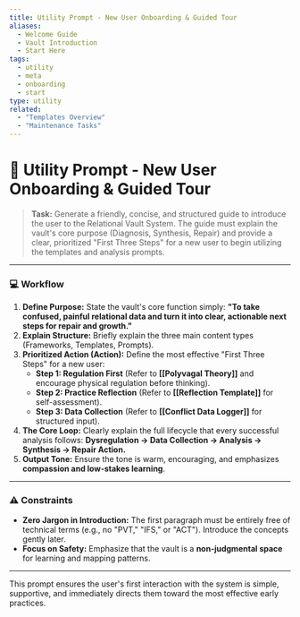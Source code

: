 ```yaml
---
title: Utility Prompt - New User Onboarding & Guided Tour
aliases:
  - Welcome Guide
  - Vault Introduction
  - Start Here
tags:
  - utility
  - meta
  - onboarding
  - start
type: utility
related:
  - "Templates Overview"
  - "Maintenance Tasks"
---
```


<!-- @format -->

# 👋 Utility Prompt - New User Onboarding & Guided Tour

> **Task:** Generate a friendly, concise, and structured guide to introduce the user to
> the Relational Vault System. The guide must explain the vault's core purpose
> (Diagnosis, Synthesis, Repair) and provide a clear, prioritized "First Three Steps"
> for a new user to begin utilizing the templates and analysis prompts.

---

### 💻 Workflow

1.  **Define Purpose:** State the vault's core function simply: **"To take confused,
    painful relational data and turn it into clear, actionable next steps for repair and
    growth."**
2.  **Explain Structure:** Briefly explain the three main content types (Frameworks,
    Templates, Prompts).
3.  **Prioritized Action (Action):** Define the most effective "First Three Steps" for a
    new user:
    - **Step 1: Regulation First** (Refer to **[[Polyvagal Theory]]** and encourage
      physical regulation before thinking).
    - **Step 2: Practice Reflection** (Refer to **[[Reflection Template]]** for
      self-assessment).
    - **Step 3: Data Collection** (Refer to **[[Conflict Data Logger]]** for structured
      input).
4.  **The Core Loop:** Clearly explain the full lifecycle that every successful analysis
    follows: **Dysregulation -> Data Collection -> Analysis -> Synthesis -> Repair
    Action.**
5.  **Output Tone:** Ensure the tone is warm, encouraging, and emphasizes **compassion
    and low-stakes learning**.

---

### ⚠️ Constraints

- **Zero Jargon in Introduction:** The first paragraph must be entirely free of
  technical terms (e.g., no "PVT," "IFS," or "ACT"). Introduce the concepts gently
  later.
- **Focus on Safety:** Emphasize that the vault is a **non-judgmental space** for
  learning and mapping patterns.

---

This prompt ensures the user's first interaction with the system is simple, supportive,
and immediately directs them toward the most effective early practices.
